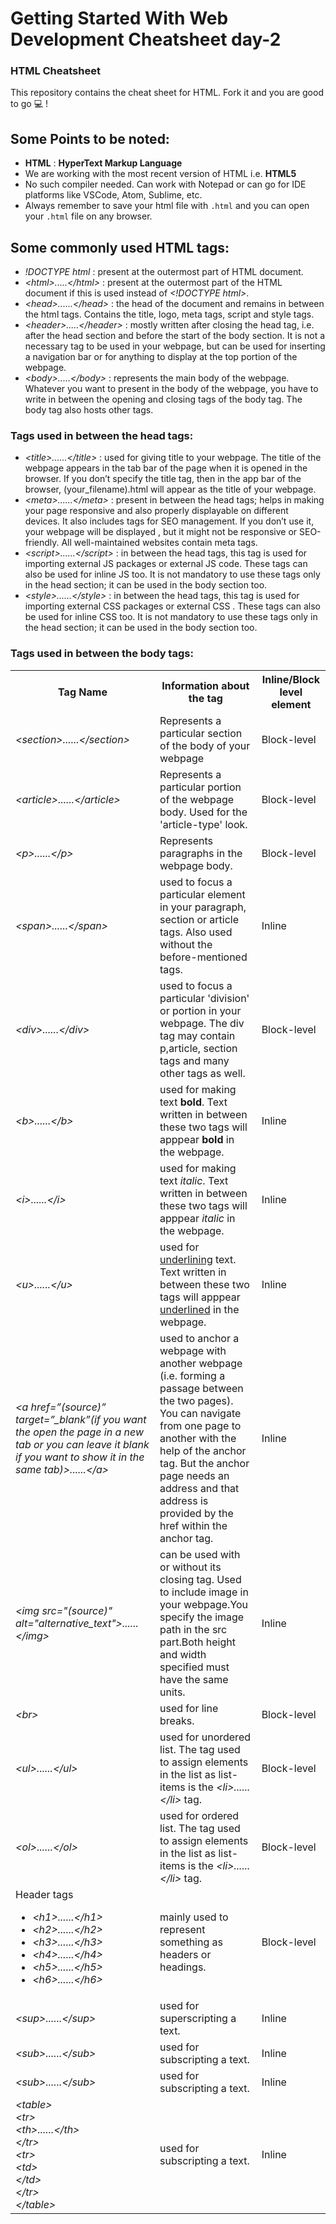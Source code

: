 # Getting Started With Web Development Cheatsheet day-2
### HTML Cheatsheet
This repository contains the cheat sheet for HTML. Fork it and you are good to go 💻 !

## Some Points to be noted:
- <b>HTML</b> : <b>HyperText Markup Language</b>
- We are working with the most recent version of HTML i.e. <b>HTML5</b>
- No such compiler needed. Can work with Notepad or can go for IDE platforms like VSCode, Atom, Sublime, etc.
- Always remember to save your html file with <code>.html</code> and you can open your <code>.html</code> file on any browser.

## Some commonly used HTML tags:
- *!DOCTYPE html* : present at the outermost part of HTML document.
- *&lt;html>.....&lt;/html>* : present at the outermost part of the HTML document if this is used instead of *&lt;!DOCTYPE html>*. 
- *&lt;head>......&lt;/head>* : the head of the document and remains in between the html tags. Contains the title, logo, meta tags, script and style tags.
- *&lt;header>.....&lt;/header>* : mostly written after closing the head tag, i.e. after the head section and before the start of the body section. It is not a necessary tag to be used in your webpage, but can be used for inserting a navigation bar or for anything to display at the top portion of the webpage.
- *&lt;body>.....&lt;/body>* : represents the main body of the webpage. Whatever you want to present in the body of the webpage, you have to write in between the opening and closing tags of the body tag. The body tag also hosts other tags.

### Tags used in between the head tags:
- *&lt;title>......&lt;/title>* : used for giving title to your webpage. The title of the webpage appears in the tab bar of the page when it is opened in the browser. If you don’t specify the title tag, then in the app bar of the browser, (your_filename).html will appear as the title of your webpage.
- *&lt;meta>......&lt;/meta>* : present in between the head tags; helps in making your page responsive and also properly displayable on different devices. It also includes tags for SEO management. If you don’t use it, your webpage will be displayed , but it might not be responsive or SEO-friendly. All well-maintained websites contain meta tags.
- *&lt;script>......&lt;/script>* : in between the head tags, this tag is used for importing external JS packages or external JS code. These tags can also be used for inline JS too. It is not mandatory to use these tags only in the head section; it can be used in the body section too.
- *&lt;style>......&lt;/style>* : in between the head tags, this tag is used for importing external CSS packages or external CSS . These tags can also be used for inline CSS too. It is not mandatory to use these tags only in the head section; it can be used in the body section too.

### Tags used in between the body tags:
<table>
  <tr>
    <th>Tag Name</th>
     <th>Information about the tag</th>
    <th>Inline/Block level element</th>
  </tr>
  <tr>
    <td><i>&lt;section>......&lt;/section></i></td>
    <td>Represents a particular section of the body of your webpage</td>
    <td>Block-level</td>
  </tr>
  <tr>
    <td><i>&lt;article>......&lt;/article></i></td>
    <td>Represents a particular portion of the webpage body. Used for the 'article-type' look.</td>
    <td>Block-level</td>
  </tr>
   <tr>
    <td><i>&lt;p>......&lt;/p></i></td>
    <td>Represents paragraphs in the webpage body.</td>
    <td>Block-level</td>
  </tr>
   <tr>
    <td><i>&lt;span>......&lt;/span></i></td>
    <td>used to focus a particular element in your paragraph, section or article tags. Also used without the before-mentioned tags. </td>
    <td>Inline</td>
  </tr>
  <tr>
    <td><i>&lt;div>......&lt;/div></i></td>
    <td>used to focus a particular 'division' or portion in your webpage. The div tag may contain p,article, section tags and many other tags as well.</td>
    <td>Block-level</td>
  </tr>
  <tr>
    <td><i>&lt;b>......&lt;/b></i></td>
    <td>used for making text <b>bold</b>. Text written in between these two tags will apppear <b>bold</b> in the webpage.</td>
    <td>Inline</td>
  </tr>
  <tr>
    <td><i>&lt;i>......&lt;/i></i></td>
    <td>used for making text <i>italic</i>. Text written in between these two tags will apppear <i>italic</i> in the webpage.</td>
    <td>Inline</td>
  </tr>
  <tr>
    <td><i>&lt;u>......&lt;/u></i></td>
    <td>used for <u>underlining</u> text. Text written in between these two tags will apppear <u>underlined</u> in the webpage.</td>
    <td>Inline</td>
  </tr>
  <tr>
    <td><i>&lt;a href=”(source)” target=”_blank”(if you want the open the page in a new tab or you can leave it blank if you want to show it in the same tab)>......&lt;/a></i></td>
    <td>used to anchor a webpage with another webpage (i.e. forming a passage between the two pages). You can navigate from one page to another with the help of the anchor tag. But the anchor page needs an address and that address is provided by the href within the anchor tag.</td>
    <td>Inline</td>
  </tr>
  <tr>
    <td><i>&lt;img src="(source)" alt="alternative_text">......&lt;/img></i></td>
    <td>can be used with or without its closing tag. Used to include image in your webpage.You specify the image path in the src part.Both height and width specified must have the same units.</td>
    <td>Inline</td>
  </tr>
  <tr>
    <td><i>&lt;br></i></td>
    <td>used for line breaks.</td>
    <td>Block-level</td>
  </tr>
  <tr>
    <td><i>&lt;ul>......&lt;/ul></i></td>
    <td>used for unordered list. The tag used to assign elements in the list as list-items is the <i>&lt;li>......&lt;/li></i> tag.</td>
    <td>Block-level</td>
  </tr>
  <tr>
    <td><i>&lt;ol>......&lt;/ol></i></td>
    <td>used for ordered list. The tag used to assign elements in the list as list-items is the <i>&lt;li>......&lt;/li></i> tag.</td>
    <td>Block-level</td>
  </tr>
  <tr>
    <td> Header tags 
      <ul>
        <li><i>&lt;h1>......&lt;/h1></i></li>
        <li><i>&lt;h2>......&lt;/h2></i></li>
        <li><i>&lt;h3>......&lt;/h3></i></li>
        <li><i>&lt;h4>......&lt;/h4></i></li>
        <li><i>&lt;h5>......&lt;/h5></i></li>
        <li><i>&lt;h6>......&lt;/h6></i></li>
      </ul>
      </td>
    <td>mainly used to represent something as headers or headings.</td>
    <td>Block-level</td>
  </tr>
  <tr>
    <td><i>&lt;sup>......&lt;/sup></i></td>
    <td>used for superscripting a text.</td>
    <td>Inline</td>
  </tr>
  <tr>
    <td><i>&lt;sub>......&lt;/sub></i></td>
    <td>used for subscripting a text.</td>
    <td>Inline</td>
  </tr>
   <tr>
    <td><i>&lt;sub>......&lt;/sub></i></td>
    <td>used for subscripting a text.</td>
    <td>Inline</td>
  </tr>
   <tr>
    <td><i>&lt;table> 
       <br>
      &lt;tr>
      <br>
       &lt;th>......&lt;/th>
       <br>
      &lt;/tr>
       <br>
      &lt;tr>
       <br>
      &lt;td>
       <br>
      &lt;/td>
       <br>
      &lt;/tr>
       <br>
      &lt;/table></i></td>
    <td>used for subscripting a text.</td>
    <td>Inline</td>
  </tr>
  </table>
